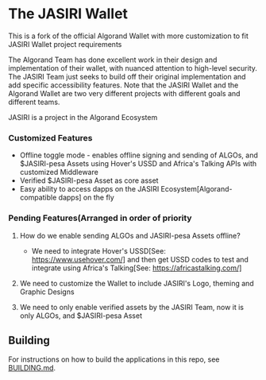 # The JASIRI Wallet

This is a fork of the official Algorand Wallet with more customization to fit JASIRI Wallet project requirements

The Algorand Team has done excellent work in their design and implementation of their wallet, with nuanced attention to high-level security. The JASIRI Team just seeks to build off their original implementation and add specific accessibility features. Note that the JASIRI Wallet and the Algorand Wallet are two very different projects with different goals and different teams.  

JASIRI is a project in the Algorand Ecosystem

### Customized Features

- Offline toggle mode - enables offline signing and sending of ALGOs, and $JASIRI-pesa Assets using Hover's USSD and Africa's Talking APIs with customized Middleware
- Verified $JASIRI-pesa Asset as core asset
- Easy ability to access dapps on the JASIRI Ecosystem[Algorand-compatible dapps] on the fly

### Pending Features(Arranged in order of priority
1. How do we enable sending ALGOs and JASIRI-pesa Assets offline?
   - We need to integrate Hover's USSD[See: https://www.usehover.com/] and then get
     USSD codes to test and integrate using Africa's Talking[See: https://africastalking.com/]

2. We need to customize the Wallet to include JASIRI's Logo, theming and Graphic Designs

3. We need to only enable verified assets by the JASIRI Team, now it is only ALGOs, and $JASIRI-pesa Asset


## Building
For instructions on how to build the applications in this repo, see [BUILDING.md](./BUILDING.md).
